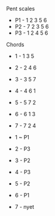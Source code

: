 Pent scales
* P1 - 1 2 3 5 6
* P2 - 7 2 3 5 6
* P3 - 1 2 4 5 6

Chords
* 1 - 1 3 5
* 2 - 2 4 6
* 3 - 3 5 7
* 4 - 4 6 1
* 5 - 5 7 2
* 6 - 6 1 3
* 7 - 7 2 4

* 1 ~ P1
* 2 - P3
* 3 - P2
* 4 - P3
* 5 - P2
* 6 - P1
* 7 - nyet
